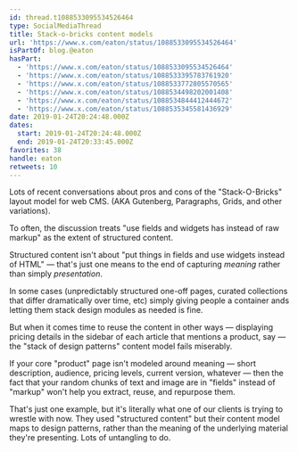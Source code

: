 ```yaml
---
id: thread.t1088533095534526464
type: SocialMediaThread
title: Stack-o-bricks content models
url: 'https://www.x.com/eaton/status/1088533095534526464'
isPartOf: blog.@eaton
hasPart:
  - 'https://www.x.com/eaton/status/1088533095534526464'
  - 'https://www.x.com/eaton/status/1088533395783761920'
  - 'https://www.x.com/eaton/status/1088533772805570565'
  - 'https://www.x.com/eaton/status/1088534498202001408'
  - 'https://www.x.com/eaton/status/1088534844412444672'
  - 'https://www.x.com/eaton/status/1088535345581436929'
date: 2019-01-24T20:24:48.000Z
dates:
  start: 2019-01-24T20:24:48.000Z
  end: 2019-01-24T20:33:45.000Z
favorites: 38
handle: eaton
retweets: 10
---
```

Lots of recent conversations about  pros and cons of the "Stack-O-Bricks" layout model for web CMS. (AKA Gutenberg, Paragraphs, Grids, and other variations).

To often, the discussion treats "use fields and widgets has instead of raw markup" as the extent of structured content.

Structured content isn't about "put things in fields and use widgets instead of HTML" — that's just one means to the end of capturing *meaning* rather than simply *presentation*.

In some cases (unpredictably structured one-off pages, curated collections that differ dramatically over time, etc) simply giving people a container ands letting them stack design modules as needed is fine.

But when it comes time to reuse the content in other ways — displaying pricing details in the sidebar of each article that mentions a product, say — the "stack of design patterns" content model fails miserably.

If your core "product" page isn't modeled around meaning — short description, audience, pricing levels, current version, whatever — then the fact that your random chunks of text and image are in "fields" instead of "markup" won't help you extract, reuse, and repurpose them.

That's just one example, but it's literally what one of our clients is trying to wrestle with now. They used "structured content" but their content model maps to design patterns, rather than the meaning of the underlying material they're presenting. Lots of untangling to do.
